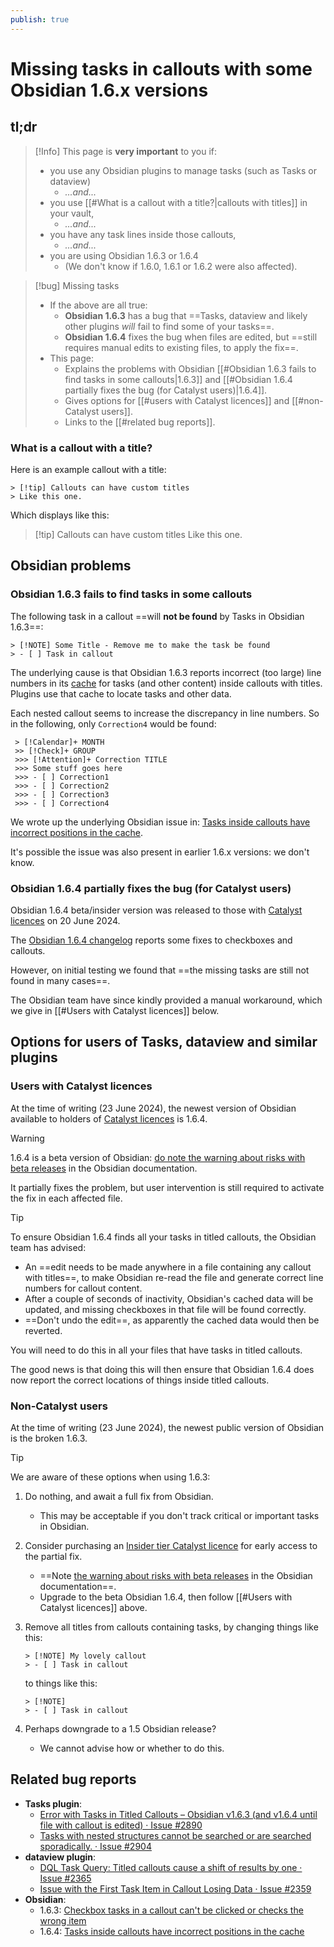 ```yaml
---
publish: true
---
```


# Missing tasks in callouts with some Obsidian 1.6.x versions

## tl;dr

> [!Info] This page is **very important** to you if:
>
> - you use any Obsidian plugins to manage tasks (such as Tasks or dataview)
>   - *...and...*
> - you use [[#What is a callout with a title?|callouts with titles]] in your vault,
>   - *...and...*
> - you have any task lines inside those callouts,
>   - *...and...*
> - you are using Obsidian 1.6.3 or 1.6.4
>   - (We don't know if 1.6.0, 1.6.1 or 1.6.2 were also affected).

> [!bug] Missing tasks
>
> - If the above are all true:
>   - **Obsidian 1.6.3** has a bug that ==Tasks, dataview and likely other plugins *will* fail to find some of your tasks==.
>   - **Obsidian 1.6.4** fixes the bug when files are edited, but ==still requires manual edits to existing files, to apply the fix==.
> - This page:
>   - Explains the problems with Obsidian [[#Obsidian 1.6.3 fails to find tasks in some callouts|1.6.3]] and [[#Obsidian 1.6.4 partially fixes the bug (for Catalyst users)|1.6.4]].
>   - Gives options for [[#users with Catalyst licences]] and [[#non-Catalyst users]].
>   - Links to the [[#related bug reports]].

### What is a callout with a title?

Here is an example callout with a title:

````text
> [!tip] Callouts can have custom titles
> Like this one.
````

Which displays like this:

> [!tip] Callouts can have custom titles
> Like this one.

## Obsidian problems

### Obsidian 1.6.3 fails to find tasks in some callouts

The following task in a callout ==will **not be found** by Tasks in Obsidian 1.6.3==:

```text
> [!NOTE] Some Title - Remove me to make the task be found
> - [ ] Task in callout
```

The underlying cause is that Obsidian 1.6.3 reports incorrect (too large) line numbers in its [cache](https://docs.obsidian.md/Reference/TypeScript+API/CachedMetadata) for tasks (and other content) inside callouts with titles. Plugins use that cache to locate tasks and other data.

Each nested callout seems to increase the discrepancy in line numbers. So in the following, only `Correction4` would be found:

````text
 > [!Calendar]+ MONTH
 >> [!Check]+ GROUP
 >>> [!Attention]+ Correction TITLE
 >>> Some stuff goes here
 >>> - [ ] Correction1
 >>> - [ ] Correction2
 >>> - [ ] Correction3
 >>> - [ ] Correction4
````

We wrote up the underlying Obsidian issue in: [Tasks inside callouts have incorrect positions in the cache](https://forum.obsidian.md/t/tasks-inside-callouts-have-incorrect-positions-in-the-cache/84057/1).

It's possible the issue was also present in earlier 1.6.x versions: we don't know.

### Obsidian 1.6.4 partially fixes the bug (for Catalyst users)

Obsidian 1.6.4 beta/insider version was released to those with [Catalyst licences](https://help.obsidian.md/Licenses+and+payment/Catalyst+license) on 20 June 2024.

The [Obsidian 1.6.4 changelog](https://obsidian.md/changelog/2024-06-20-desktop-v1.6.4/) reports some fixes to checkboxes and callouts.

However, on initial testing we found that ==the missing tasks are still not found in many cases==.

The Obsidian team have since kindly provided a manual workaround, which we give in [[#Users with Catalyst licences]] below.

## Options for users of Tasks, dataview and similar plugins

### Users with Catalyst licences

At the time of writing (23 June 2024), the newest version of Obsidian available to holders of [Catalyst licences](https://help.obsidian.md/Licenses+and+payment/Catalyst+license) is 1.6.4.

> [!Warning]
> 1.6.4 is a beta version of Obsidian: [do note the warning about risks with beta releases](https://help.obsidian.md/Obsidian/Early+access+versions) in the Obsidian documentation.

It partially fixes the problem, but user intervention is still required to activate the fix in each affected file.

> [!Tip]
> To ensure Obsidian 1.6.4 finds all your tasks in titled callouts, the Obsidian team has advised:
>
> - An ==edit needs to be made anywhere in a file containing any callout with titles==, to make Obsidian re-read the file and generate correct line numbers for callout content.
> - After a couple of seconds of inactivity, Obsidian's cached data will be updated, and missing checkboxes in that file will be found correctly.
> - ==Don't undo the edit==, as apparently the cached data would then be reverted.
>
> You will need to do this in all your files that have tasks in titled callouts.

The good news is that doing this will then ensure that Obsidian 1.6.4 does now report the correct locations of things inside titled callouts.

### Non-Catalyst users

At the time of writing (23 June 2024), the newest public version of Obsidian is the broken 1.6.3.

> [!tip]
> We are aware of these options when using 1.6.3:
>
> 1. Do nothing, and await a full fix from Obsidian.
>     - This may be acceptable if you don't track critical or important tasks in Obsidian.
> 1. Consider purchasing an [Insider tier Catalyst licence](https://help.obsidian.md/Licenses+and+payment/Catalyst+license) for early access to the partial fix.
>     - ==Note [the warning about risks with beta releases](https://help.obsidian.md/Obsidian/Early+access+versions) in the Obsidian documentation==.
>     - Upgrade to the beta Obsidian 1.6.4, then follow [[#Users with Catalyst licences]] above.
> 1. Remove all titles from callouts containing tasks, by changing things like this:
>
>     ```text
>     > [!NOTE] My lovely callout
>     > - [ ] Task in callout
>     ```
>
>     to things like this:
>
>     ```text
>     > [!NOTE]
>     > - [ ] Task in callout
>     ```
>
> 1. Perhaps downgrade to a 1.5 Obsidian release?
>     - We cannot advise how or whether to do this.

## Related bug reports

- **Tasks plugin**:
  - [Error with Tasks in Titled Callouts – Obsidian v1.6.3 (and v1.6.4 until file with callout is edited) · Issue #2890](https://github.com/obsidian-tasks-group/obsidian-tasks/issues/2890)
  - [Tasks with nested structures cannot be searched or are searched sporadically. · Issue #2904](https://github.com/obsidian-tasks-group/obsidian-tasks/issues/2904)
- **dataview plugin**:
  - [DQL Task Query: Titled callouts cause a shift of results by one · Issue #2365](https://github.com/blacksmithgu/obsidian-dataview/issues/2365)
  - [Issue with the First Task Item in Callout Losing Data · Issue #2359](https://github.com/blacksmithgu/obsidian-dataview/issues/2359)
- **Obsidian**:
  - 1.6.3: [Checkbox tasks in a callout can't be clicked or checks the wrong item](https://forum.obsidian.md/t/last-checkbox-in-a-callout-cant-be-clicked/82742)
  - 1.6.4: [Tasks inside callouts have incorrect positions in the cache](https://forum.obsidian.md/t/tasks-inside-callouts-have-incorrect-positions-in-the-cache/84057)
